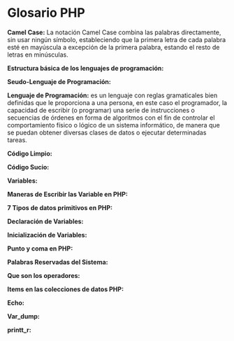 # Glosario PHP

**Camel Case:** La notación Camel Case combina las palabras directamente, sin usar ningún símbolo, estableciendo que la primera letra de cada palabra esté en mayúscula a excepción de la primera palabra, estando el resto de letras en minúsculas.

**Estructura básica de los lenguajes de programación:**

**Seudo-Lenguaje de Programación:**

**Lenguaje de Programación:**  es un lenguaje con reglas gramaticales bien definidas que le proporciona a una persona, en este caso el programador, la capacidad de escribir (o programar) una serie de instrucciones o secuencias de órdenes en forma de algoritmos con el fin de controlar el comportamiento físico o lógico de un sistema informático, de manera que se puedan obtener diversas clases de datos o ejecutar determinadas tareas.

**Código Limpio:**

**Código Sucio:**

**Variables:**

**Maneras de Escribir las Variable en PHP:**

**7 Tipos de datos primitivos en PHP:**

**Declaración de Variables:**

**Inicialización de Variables:**

**Punto y coma en PHP:**

**Palabras Reservadas del Sistema:**

**Que son los operadores:**

**Items en las colecciones de datos PHP:**

**Echo:**

**Var_dump:**

**printt_r:**
